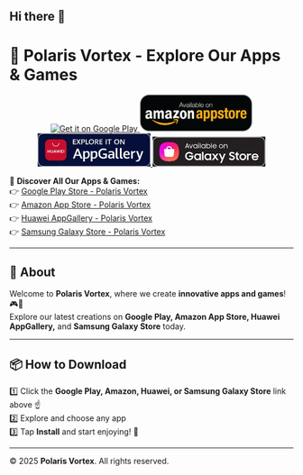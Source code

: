 ## Hi there 👋  

# 🚀 Polaris Vortex - Explore Our Apps & Games  

<div align="center">
    <a href="https://play.google.com/store/apps/developer?id=Polaris+Vortex">
        <img src="https://upload.wikimedia.org/wikipedia/commons/7/78/Google_Play_Store_badge_EN.svg" alt="Get it on Google Play" width="200">
    </a>
    <a href="https://www.amazon.com/dp/B0F2HFPBKP">
        <img src="https://raw.githubusercontent.com/polarisvortex/polarisvortex/main/azn-badge.png" alt="Get it on Amazon" width="200">
    </a>
    <a href="https://appgallery.huawei.com/">
        <img src="https://raw.githubusercontent.com/polarisvortex/polarisvortex/main/hua-badge.png" alt="Get it on Huawei AppGallery" width="200">
    </a>
    <a href="https://galaxystore.samsung.com/">
        <img src="https://raw.githubusercontent.com/polarisvortex/polarisvortex/main/galaxy-badge.jpg" alt="Get it on Samsung Galaxy Store" width="200">
    </a>
</div>  

📲 **Discover All Our Apps & Games:**  
👉 [Google Play Store - Polaris Vortex](https://play.google.com/store/apps/developer?id=Polaris+Vortex)  
👉 [Amazon App Store - Polaris Vortex](https://www.amazon.com/dp/B0F2HFPBKP)  
👉 [Huawei AppGallery - Polaris Vortex](https://appgallery.huawei.com/)  
👉 [Samsung Galaxy Store - Polaris Vortex](https://galaxystore.samsung.com/)  

---

## 🌟 About  
Welcome to **Polaris Vortex**, where we create **innovative apps and games**! 🎮📱  
Explore our latest creations on **Google Play, Amazon App Store, Huawei AppGallery,** and **Samsung Galaxy Store** today.  

---

## 📦 How to Download  
1️⃣ Click the **Google Play, Amazon, Huawei, or Samsung Galaxy Store** link above ☝️  
2️⃣ Explore and choose any app  
3️⃣ Tap **Install** and start enjoying! 🚀  

---

© 2025 **Polaris Vortex**. All rights reserved.  

